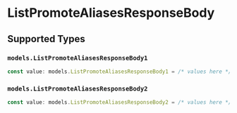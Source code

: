 # ListPromoteAliasesResponseBody


## Supported Types

### `models.ListPromoteAliasesResponseBody1`

```typescript
const value: models.ListPromoteAliasesResponseBody1 = /* values here */
```

### `models.ListPromoteAliasesResponseBody2`

```typescript
const value: models.ListPromoteAliasesResponseBody2 = /* values here */
```

